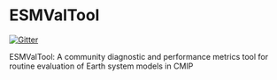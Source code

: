 # ESMValTool
 [![Gitter](https://badges.gitter.im/Join%20Chat.svg)](https://gitter.im/ESMValGroup?utm_source=badge&utm_medium=badge&utm_campaign=pr-badge&utm_content=badge)

ESMValTool: A community diagnostic and performance metrics tool for routine evaluation of Earth system models in CMIP 
